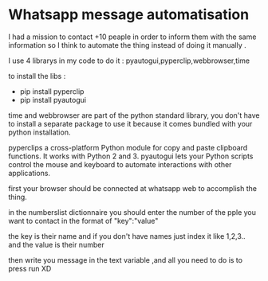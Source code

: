# Whatsapp message automatisation

I had a mission to contact +10 peaple in order to inform them with the same information so I think to automate the thing instead of doing it manually .

I use 4 librarys in my code to do it : pyautogui,pyperclip,webbrowser,time

to install the libs : 

* pip install pyperclip
* pip install pyautogui

time and webbrowser are part of the python standard library, you don't have to install a separate package to use it because it comes bundled with your python installation.

pyperclips a cross-platform Python module for copy and paste clipboard functions. It works with Python 2 and 3.
pyautogui lets your Python scripts control the mouse and keyboard to automate interactions with other applications. 

first your browser should be connected at whatsapp web to accomplish the thing.

in the numberslist dictionnaire you should enter the number of the pple you want to contact in the format of "key":"value"

the key is their name and if you don't have names just index it like 1,2,3.. and the value is their number 

then write you message in the text variable ,and all you need to do is to press run XD

